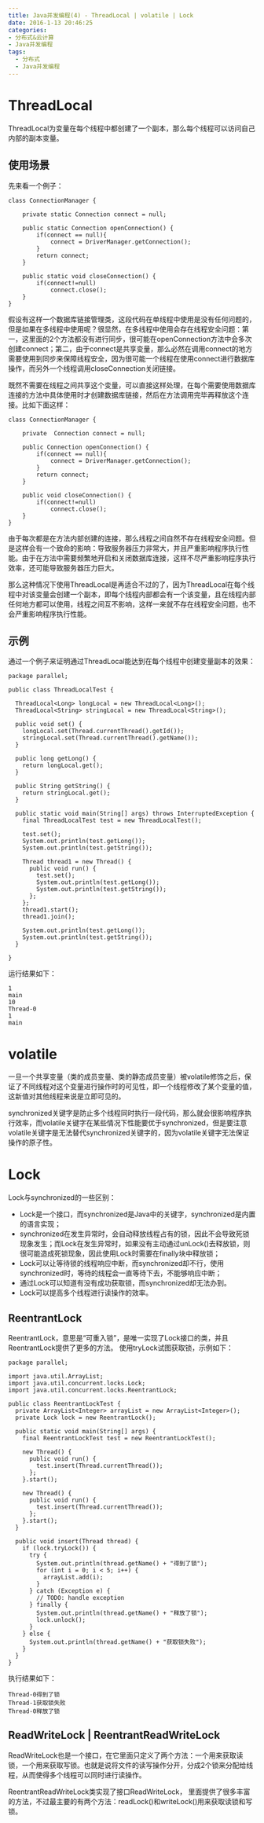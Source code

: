 ```yaml
---
title: Java并发编程(4) - ThreadLocal | volatile | Lock
date: 2016-1-13 20:46:25
categories:
- 分布式&云计算
- Java并发编程
tags:
  - 分布式
  - Java并发编程
---
```


# ThreadLocal
ThreadLocal为变量在每个线程中都创建了一个副本，那么每个线程可以访问自己内部的副本变量。
<!-- more -->

## 使用场景
先来看一个例子：
```
class ConnectionManager {

    private static Connection connect = null;

    public static Connection openConnection() {
        if(connect == null){
            connect = DriverManager.getConnection();
        }
        return connect;
    }

    public static void closeConnection() {
        if(connect!=null)
            connect.close();
    }
}
```
假设有这样一个数据库链接管理类，这段代码在单线程中使用是没有任何问题的，但是如果在多线程中使用呢？很显然，在多线程中使用会存在线程安全问题：第一，这里面的2个方法都没有进行同步，很可能在openConnection方法中会多次创建connect；第二，由于connect是共享变量，那么必然在调用connect的地方需要使用到同步来保障线程安全，因为很可能一个线程在使用connect进行数据库操作，而另外一个线程调用closeConnection关闭链接。


既然不需要在线程之间共享这个变量，可以直接这样处理，在每个需要使用数据库连接的方法中具体使用时才创建数据库链接，然后在方法调用完毕再释放这个连接。比如下面这样：
```
class ConnectionManager {

    private  Connection connect = null;

    public Connection openConnection() {
        if(connect == null){
            connect = DriverManager.getConnection();
        }
        return connect;
    }

    public void closeConnection() {
        if(connect!=null)
            connect.close();
    }
}
```
由于每次都是在方法内部创建的连接，那么线程之间自然不存在线程安全问题。但是这样会有一个致命的影响：导致服务器压力非常大，并且严重影响程序执行性能。由于在方法中需要频繁地开启和关闭数据库连接，这样不尽严重影响程序执行效率，还可能导致服务器压力巨大。

那么这种情况下使用ThreadLocal是再适合不过的了，因为ThreadLocal在每个线程中对该变量会创建一个副本，即每个线程内部都会有一个该变量，且在线程内部任何地方都可以使用，线程之间互不影响，这样一来就不存在线程安全问题，也不会严重影响程序执行性能。

## 示例
通过一个例子来证明通过ThreadLocal能达到在每个线程中创建变量副本的效果：
```
package parallel;

public class ThreadLocalTest {

  ThreadLocal<Long> longLocal = new ThreadLocal<Long>();
  ThreadLocal<String> stringLocal = new ThreadLocal<String>();

  public void set() {
    longLocal.set(Thread.currentThread().getId());
    stringLocal.set(Thread.currentThread().getName());
  }

  public long getLong() {
    return longLocal.get();
  }

  public String getString() {
    return stringLocal.get();
  }

  public static void main(String[] args) throws InterruptedException {
    final ThreadLocalTest test = new ThreadLocalTest();

    test.set();
    System.out.println(test.getLong());
    System.out.println(test.getString());

    Thread thread1 = new Thread() {
      public void run() {
        test.set();
        System.out.println(test.getLong());
        System.out.println(test.getString());
      };
    };
    thread1.start();
    thread1.join();

    System.out.println(test.getLong());
    System.out.println(test.getString());
  }

}

```

运行结果如下：
```
1
main
10
Thread-0
1
main
```

# volatile
一旦一个共享变量（类的成员变量、类的静态成员变量）被volatile修饰之后，保证了不同线程对这个变量进行操作时的可见性，即一个线程修改了某个变量的值，这新值对其他线程来说是立即可见的。

synchronized关键字是防止多个线程同时执行一段代码，那么就会很影响程序执行效率，而volatile关键字在某些情况下性能要优于synchronized，但是要注意volatile关键字是无法替代synchronized关键字的，因为volatile关键字无法保证操作的原子性。

# Lock
Lock与synchronized的一些区别：
- Lock是一个接口，而synchronized是Java中的关键字，synchronized是内置的语言实现；
- synchronized在发生异常时，会自动释放线程占有的锁，因此不会导致死锁现象发生；而Lock在发生异常时，如果没有主动通过unLock()去释放锁，则很可能造成死锁现象，因此使用Lock时需要在finally块中释放锁；
- Lock可以让等待锁的线程响应中断，而synchronized却不行，使用synchronized时，等待的线程会一直等待下去，不能够响应中断；
- 通过Lock可以知道有没有成功获取锁，而synchronized却无法办到。
- Lock可以提高多个线程进行读操作的效率。

## ReentrantLock
ReentrantLock，意思是“可重入锁”，是唯一实现了Lock接口的类，并且ReentrantLock提供了更多的方法。
使用tryLock试图获取锁，示例如下：
```
package parallel;

import java.util.ArrayList;
import java.util.concurrent.locks.Lock;
import java.util.concurrent.locks.ReentrantLock;

public class ReentrantLockTest {
  private ArrayList<Integer> arrayList = new ArrayList<Integer>();
  private Lock lock = new ReentrantLock();

  public static void main(String[] args) {
    final ReentrantLockTest test = new ReentrantLockTest();

    new Thread() {
      public void run() {
        test.insert(Thread.currentThread());
      };
    }.start();

    new Thread() {
      public void run() {
        test.insert(Thread.currentThread());
      };
    }.start();
  }

  public void insert(Thread thread) {
    if (lock.tryLock()) {
      try {
        System.out.println(thread.getName() + "得到了锁");
        for (int i = 0; i < 5; i++) {
          arrayList.add(i);
        }
      } catch (Exception e) {
        // TODO: handle exception
      } finally {
        System.out.println(thread.getName() + "释放了锁");
        lock.unlock();
      }
    } else {
      System.out.println(thread.getName() + "获取锁失败");
    }
  }
}

```

执行结果如下：
```
Thread-0得到了锁
Thread-1获取锁失败
Thread-0释放了锁
```
## ReadWriteLock | ReentrantReadWriteLock
ReadWriteLock也是一个接口，在它里面只定义了两个方法：一个用来获取读锁，一个用来获取写锁。也就是说将文件的读写操作分开，分成2个锁来分配给线程，从而使得多个线程可以同时进行读操作。

ReentrantReadWriteLock类实现了接口ReadWriteLock， 里面提供了很多丰富的方法，不过最主要的有两个方法：readLock()和writeLock()用来获取读锁和写锁。
